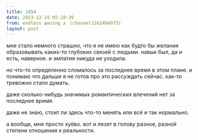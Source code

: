 ```yaml
---
title: 1454
date: 2023-12-19 05:18:39
from: endless шизing ⍼ (channel1162404975)
layout: post
---
```


мне стало немного страшно, что я не имею как будто бы желания образовывать каких-то глубоких связей с людьми. навык был, да и есть, наверное. и эмпатия никуда не уходила. 

но что-то определенно сломалось за последнее время в этом плане. и понимаю что дальше я не готов про это рассуждать сейчас. как-то тревожно стало думать.

даже сколько-нибудь значимых романтических влечений нет за последнее время.

даже не знаю, стоит ли здесь что-то менять или всё и так нормально.

а вообще, мне просто хуёво. вот и лезет в голову разное, разной степени отношения к реальности.
